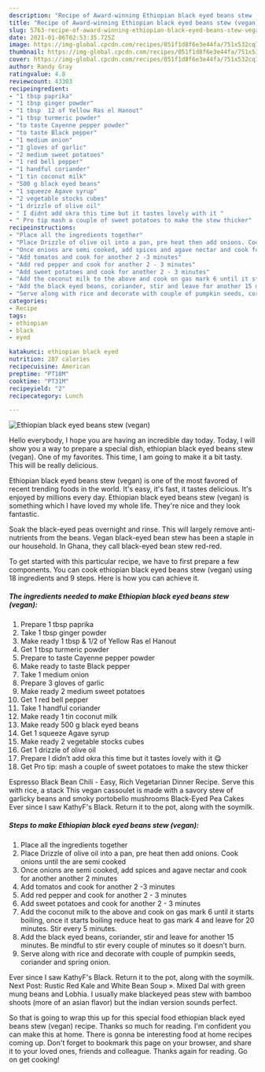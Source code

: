 ```yaml
---
description: "Recipe of Award-winning Ethiopian black eyed beans stew (vegan)"
title: "Recipe of Award-winning Ethiopian black eyed beans stew (vegan)"
slug: 5763-recipe-of-award-winning-ethiopian-black-eyed-beans-stew-vegan
date: 2021-01-06T02:53:35.725Z
image: https://img-global.cpcdn.com/recipes/051f1d8f6e3e44fa/751x532cq70/ethiopian-black-eyed-beans-stew-vegan-recipe-main-photo.jpg
thumbnail: https://img-global.cpcdn.com/recipes/051f1d8f6e3e44fa/751x532cq70/ethiopian-black-eyed-beans-stew-vegan-recipe-main-photo.jpg
cover: https://img-global.cpcdn.com/recipes/051f1d8f6e3e44fa/751x532cq70/ethiopian-black-eyed-beans-stew-vegan-recipe-main-photo.jpg
author: Randy Gray
ratingvalue: 4.8
reviewcount: 43303
recipeingredient:
- "1 tbsp paprika"
- "1 tbsp ginger powder"
- "1 tbsp  12 of Yellow Ras el Hanout"
- "1 tbsp turmeric powder"
- "to taste Cayenne pepper powder"
- "to taste Black pepper"
- "1 medium onion"
- "3 gloves of garlic"
- "2 medium sweet potatoes"
- "1 red bell pepper"
- "1 handful coriander"
- "1 tin coconut milk"
- "500 g black eyed beans"
- "1 squeeze Agave syrup"
- "2 vegetable stocks cubes"
- "1 drizzle of olive oil"
- " I didnt add okra this time but it tastes lovely with it "
- " Pro tip mash a couple of sweet potatoes to make the stew thicker"
recipeinstructions:
- "Place all the ingredients together"
- "Place Drizzle of olive oil into a pan, pre heat then add onions. Cook onions until the are semi cooked"
- "Once onions are semi cooked, add spices and agave nectar and cook for another another 2 minutes"
- "Add tomatos and cook for another 2 -3 minutes"
- "Add red pepper and cook for another 2 - 3 minutes"
- "Add sweet potatoes and cook for another 2 - 3 minutes"
- "Add the coconut milk to the above and cook on gas mark 6 until it starts boiling, once it starts boiling reduce heat to gas mark 4 and leave for 20 minutes. Stir every 5 minutes."
- "Add the black eyed beans, coriander, stir and leave for another 15 minutes. Be mindful to stir every couple of minutes so it doesn’t burn."
- "Serve along with rice and decorate with couple of pumpkin seeds, coriander and spring onion."
categories:
- Recipe
tags:
- ethiopian
- black
- eyed

katakunci: ethiopian black eyed 
nutrition: 287 calories
recipecuisine: American
preptime: "PT18M"
cooktime: "PT31M"
recipeyield: "2"
recipecategory: Lunch

---
```



![Ethiopian black eyed beans stew (vegan)](https://img-global.cpcdn.com/recipes/051f1d8f6e3e44fa/751x532cq70/ethiopian-black-eyed-beans-stew-vegan-recipe-main-photo.jpg)

Hello everybody, I hope you are having an incredible day today. Today, I will show you a way to prepare a special dish, ethiopian black eyed beans stew (vegan). One of my favorites. This time, I am going to make it a bit tasty. This will be really delicious.

Ethiopian black eyed beans stew (vegan) is one of the most favored of recent trending foods in the world. It's easy, it's fast, it tastes delicious. It's enjoyed by millions every day. Ethiopian black eyed beans stew (vegan) is something which I have loved my whole life. They're nice and they look fantastic.

Soak the black-eyed peas overnight and rinse. This will largely remove anti-nutrients from the beans. Vegan black-eyed bean stew has been a staple in our household. In Ghana, they call black-eyed bean stew red-red.


To get started with this particular recipe, we have to first prepare a few components. You can cook ethiopian black eyed beans stew (vegan) using 18 ingredients and 9 steps. Here is how you can achieve it.

<!--inarticleads1-->

##### The ingredients needed to make Ethiopian black eyed beans stew (vegan):

1. Prepare 1 tbsp paprika
1. Take 1 tbsp ginger powder
1. Make ready 1 tbsp &amp; 1/2 of Yellow Ras el Hanout
1. Get 1 tbsp turmeric powder
1. Prepare to taste Cayenne pepper powder
1. Make ready to taste Black pepper
1. Take 1 medium onion
1. Prepare 3 gloves of garlic
1. Make ready 2 medium sweet potatoes
1. Get 1 red bell pepper
1. Take 1 handful coriander
1. Make ready 1 tin coconut milk
1. Make ready 500 g black eyed beans
1. Get 1 squeeze Agave syrup
1. Make ready 2 vegetable stocks cubes
1. Get 1 drizzle of olive oil
1. Prepare  I didn’t add okra this time but it tastes lovely with it 😋
1. Get  Pro tip: mash a couple of sweet potatoes to make the stew thicker


Espresso Black Bean Chili - Easy, Rich Vegetarian Dinner Recipe. Serve this with rice, a stack This vegan cassoulet is made with a savory stew of garlicky beans and smoky portobello mushrooms Black-Eyed Pea Cakes Ever since I saw KathyF&#39;s Black. Return it to the pot, along with the soymilk. 

<!--inarticleads2-->

##### Steps to make Ethiopian black eyed beans stew (vegan):

1. Place all the ingredients together
1. Place Drizzle of olive oil into a pan, pre heat then add onions. Cook onions until the are semi cooked
1. Once onions are semi cooked, add spices and agave nectar and cook for another another 2 minutes
1. Add tomatos and cook for another 2 -3 minutes
1. Add red pepper and cook for another 2 - 3 minutes
1. Add sweet potatoes and cook for another 2 - 3 minutes
1. Add the coconut milk to the above and cook on gas mark 6 until it starts boiling, once it starts boiling reduce heat to gas mark 4 and leave for 20 minutes. Stir every 5 minutes.
1. Add the black eyed beans, coriander, stir and leave for another 15 minutes. Be mindful to stir every couple of minutes so it doesn’t burn.
1. Serve along with rice and decorate with couple of pumpkin seeds, coriander and spring onion.


Ever since I saw KathyF&#39;s Black. Return it to the pot, along with the soymilk. Next Post: Rustic Red Kale and White Bean Soup ». Mixed Dal with green mung beans and Lobhia. I usually make blackeyed peas stew with bamboo shoots (more of an asian flavor) but the indian version sounds perfect. 

So that is going to wrap this up for this special food ethiopian black eyed beans stew (vegan) recipe. Thanks so much for reading. I'm confident you can make this at home. There is gonna be interesting food at home recipes coming up. Don't forget to bookmark this page on your browser, and share it to your loved ones, friends and colleague. Thanks again for reading. Go on get cooking!
